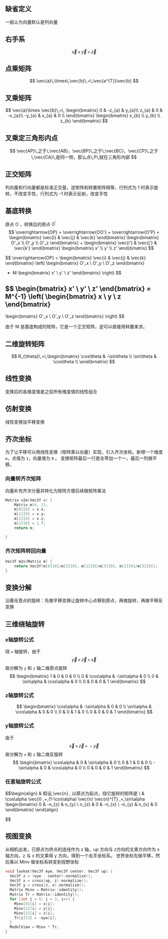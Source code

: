 
## 缺省定义

一般认为向量默认是列向量

## 右手系

$$
\vec{x}\,\times\,\vec{y}\,=\,\vec{z}
$$

## 点乘矩阵

$$
\vec{a}\,\times\,\vec{b}\,=\,\vec{a^{T}}\vec{b}
$$

## 叉乘矩阵

$$
\vec{a}\times \vec{b}\,=\,
\begin{bmatrix}
0 & -z_{a} & y_{a}\\
z_{a} & 0 & -x_{a}\\
-y_{a} & x_{a} & 0 \\
\end{bmatrix}
\begin{bmatrix}
x_{b} \\
y_{b} \\
z_{b}
\end{bmatrix}
$$


## 叉乘定三角形内点

$$
\vec{AP}\,之于\,\vec{AB}，\vec{BP}\,之于\,\vec{BC}，\vec{CP}\,之于\,\vec{CA}\,是同一侧，那么点\,P\,就在三角形内部
$$

## 正交矩阵

列向量和行向量都是标准正交基，逆矩阵和转置矩阵相等，行列式为 1 时表示旋转，不改变手性，行列式为 -1 时表示反射，改变手性

## 基底转换

原点 O ，转换后的原点 $O^{'}$
$$
\overrightarrow{OP} = \overrightarrow{OO'} + \overrightarrow{O'P} =
\begin{bmatrix} 
\vec{i} & \vec{j} & \vec{k} 
\end{bmatrix}
\begin{bmatrix} 
O'_x \\ O'_y \\ O'_z 
\end{bmatrix}
+ 
\begin{bmatrix} 
\vec{i'} & \vec{j'} & \vec{k'} 
\end{bmatrix}
\begin{bmatrix} 
x' \\ y' \\ z' 
\end{bmatrix}
$$

$$
\overrightarrow{OP} =
\begin{bmatrix} 
\vec{i} & \vec{j} & \vec{k} 
\end{bmatrix}
\left(
\begin{bmatrix} 
O'_x \\ O'_y \\ O'_z 
\end{bmatrix}
+ M
\begin{bmatrix} 
x' \\ y' \\ z' 
\end{bmatrix}
\right)
$$

$$
\begin{bmatrix} 
x' \\ y' \\ z' 
\end{bmatrix}
= M^{-1} \left( 
\begin{bmatrix} 
x \\ y \\ z 
\end{bmatrix}
- 
\begin{bmatrix} 
O'_x \\ O'_y \\ O'_z 
\end{bmatrix}
\right)
$$

由于 M 是基底构成的矩阵，它是一个正交矩阵，逆可以直接用转置来求。
## 二维旋转矩阵

$$
R_{\theta}\,=\,\begin{bmatrix}
\cos\theta & -\sin\theta \\
\sin\theta & \cos\theta \\
\end{bmatrix}
$$


## 线性变换

变换后的各维度值是之前所有维度值的线性组合

## 仿射变换

线性变换加平移变换

## 齐次坐标

为了让平移可以用线性变换（矩阵乘以向量）实现，引入齐次坐标。新增一个维度 `w`，点值为 `1`，向量值为 `0` 。 变换矩阵最后一行是全零加一个一，最后一列做平移。 

### 向量转齐次矩阵

向量补充齐次分量并转化为矩阵方便后续做矩阵乘法
```cpp
Matrix v2m(Vec3f v) {
    Matrix m(4, 1);
    m[0][0] = v.x;
    m[1][0] = v.y;
    m[2][0] = v.z;
    m[3][0] = 1.f;
    return m;

}
```

### 齐次矩阵转回向量

```cpp
Vec3f m2v(Matrix m) {
    return Vec3f(m[0][0]/m[3][0], m[1][0]/m[3][0], m[2][0]/m[3][0]);
}
```

## 变换分解

沿着任意点的旋转：先做平移变换让旋转中心点移到原点，再做旋转，再做平移反变换


## 三维绕轴旋转

### x轴旋转公式

绕 `x`  轴旋转，由于 $$
\vec{y}\,\times\,\vec{z}\,=\,\vec{x}
$$
故分解为 `y` 和 `z` 轴二维原点旋转
$$
\begin{bmatrix}
1 & 0 & 0 & 0 \\
0 & \cos\alpha & -\sin\alpha & 0 \\
0 & \sin\alpha & \cos\alpha & 0 \\
0 & 0 & 0 & 1
\end{bmatrix}
$$
### z轴旋转公式
$$
\begin{bmatrix}
\cos\alpha & -\sin\alpha & 0 & 0 \\
\sin\alpha & \cos\alpha & 0 & 0 \\
0 & 0 & 1 & 0 \\
0 & 0 & 0 & 1
\end{bmatrix}
$$
### y轴旋转公式

由于 $$
\vec{x} \, \times \, \vec{z} \,=\,-\vec{y}
$$
故分解为 `x` 和  `z`  轴二维反旋转
$$
\begin{bmatrix}
\cos\alpha & 0 & \sin\alpha & 0 \\
0 & 1 & 0 & 0 \\
-\sin\alpha & 0 & \cos\alpha & 0 \\
0 & 0 & 0 & 1
\end{bmatrix}
$$

### 任意轴旋转公式

 $$\begin{align}
 & 假设\,\vec{n} \, 以原点为起点，绕它旋转的矩阵是 \\
 & \cos\alpha  \vec{I} \,+\,(1-\cos\alpha) \vec{n} \vec{n}^{T} \,+\,\sin\alpha   \begin{bmatrix}
0 & -n_{z} & n_{y} \\
n_{z} & 0 & -n_{x} \\
-n_{y} & n_{x} & 0
\end{bmatrix}
\end{align}

$$
##  视图变换

从相机出发，已原点为终点的连线作为 z 轴，up 方向与 z方向的叉乘方向作为 x 轴方向，z 与 x 的叉乘得 y 方向，得到一个右手坐标系。
世界坐标先做平移，然后乘以 Minv 做坐标系转变到视野坐标
```cpp
void lookat(Vec3f eye, Vec3f center, Vec3f up) {
  Vec3f z = (eye - center).normalize();
  Vec3f x = cross(up, z).normalize();
  Vec3f y = cross(z, x).normalize();
  Matrix Minv = Matrix::identity();
  Matrix Tr = Matrix::identity();
  for (int i = 0; i < 3; i++) {
    Minv[0][i] = x[i];
    Minv[1][i] = y[i];
    Minv[2][i] = z[i];
    Tr[i][3] = -eye[i];
  }
  ModelView = Minv * Tr;
}
```